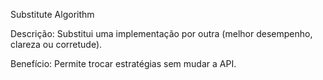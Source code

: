 Substitute Algorithm

Descrição: Substitui uma implementação por outra (melhor desempenho, clareza ou corretude).

Benefício: Permite trocar estratégias sem mudar a API.
